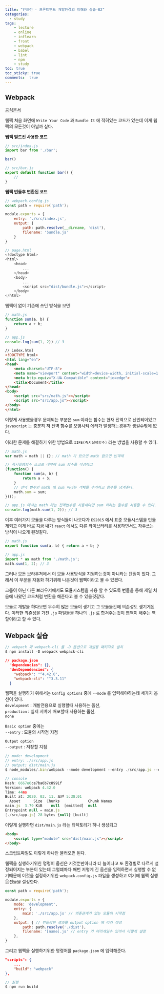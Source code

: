 ```yaml
---
title: "인프런 - 프론트엔드 개발환경의 이해와 실습-02"
categories: 
  - study
tags: 
    - lecture
    - online
    - inflearn
    - front
    - webpack
    - babel
    - lint
    - npm
    - study
toc: true
toc_sticky: true
comments:  true
---
```


## Webpack
[공식문서](https://webpack.js.org/concepts/)  

웹팩 처음 화면에 `Write Your Code` 과 `Bundle It` 에 적혀있는 코드가 있는데 이게 웹팩의 모든것이 아닐까 싶다.  

**웹팩 빌드전 사용한 코드**  
``` javascript
// src/index.js
import bar from './bar';

bar()

// src/bar.js
export default function bar() {
    //
}
```    
  

**웹팩 번들후 변환된 코드**  
``` javascript
// webpack.config.js
const path = require('path');

module.exports = {
    entry: './src/index.js',
    output: {
        path: path.resolve(__dirname, 'dist'),
        filename: 'bundle.js'
    }
}

// page.html
<!doctype html>
<html>
    <head>
        ...
    </head>
    <body>
        ...
        <script src="dist/bundle.js"></script>
    </body>
</html>
``` 
  
웹팩이 없이 기존에 쓰던 방식을 보면   
``` javascript
// math.js
function sum(a, b) {
    return a + b;
}

// app.js
console.log(sum(1, 2)) // 3
```

``` html
// index.html
<!DOCTYPE html>
<html lang="en">
<head>
    <meta charset="UTF-8">
    <meta name="viewport" content="width=device-width, initial-scale=1.0">
    <meta http-equiv="X-UA-Compatible" content="ie=edge">
    <title>Document</title>
</head>
<body>
    <script src="src/math.js"></script>
    <script src="src/app.js"></script>
</body>
</html>
```
  
이렇게 사용했을경우 문제되는 부분은 `sum` 이라는 함수는 현재 전역으로 선언되어있고 `javascript` 는 충분히 저 전역 함수를 오염시켜 에러가 발생하는경우가 생길수밖에 없다.
  
이러한 문제를 해결하기 위한 방법으로 `IIFE(즉시실행함수)` 라는 방법을 사용할 수 있다.
``` javascript
// math.js
var math = math || {}; // math 가 있으면 math 없으면 빈객체

// 즉시실행함수 스코프 내부에 sum 함수를 작성하고
(function() {
    function sum(a, b) {
        return a + b;
    }
    // 전역 변수인 math 에 sum 이라는 객체를 추가하고 함수를 넘겨준다.
    math.sum = sum;
})();

// app.js 에서는 math 라는 전역변수를 사용해야만 sum 이라는 함수를 사용할 수 있다.
console.log(math.sum(1, 2)); // 3
```

이후 여러가지 모듈을 다루는 방식들이 나오다가 `ES2015` 에서 표준 모듈시스템을 만들게되고 이게 바로 지금 내가 `react` 에서도 다른 라이브러리를 사용하면서도 자주쓰는 방식이 나오게 된것같다.  

``` javascript
// math.js
export function sum(a, b) { return a + b; }

// app.js
import * as math from './math.js';
math.sum(1, 2); // 3
```

그러나 모든 브라우저에서 이 모듈 사용방식을 지원하는것이 아니라는 단점이 있다. 그래서 이 부분을 자동화 하기위해 나온것이 웹팩이라고 볼 수 있겠다.  

크롬이 아닌 다른 브라우저에서도 모듈시스템을 사용 할 수 있도록 번들을 통해 제일 처음에 나왔던 코드처럼 변환을 해준다고 볼 수 있을것같다.
  
모듈로 개발을 하다보면 무수히 많은 모듈이 생기고 그 모듈들간에 의존성도 생기게된다. 이러한 의존성을 가진 `.js` 파일들을 하나의 `.js` 로 합쳐주는것이 웹팩이 해주는 역할이라고 할 수 있다.

## Webpack 실습
``` javascript
// webpack 과 webpack-cli 를 -D 옵션으로 개발용 패키지로 설치
$ npm install -D webpack webpack-cli
```

``` json
// package.json
  "dependencies": {},
  "devDependencies": {
    "webpack": "^4.42.0",
    "webpack-cli": "^3.3.11"
  }
```

웹팩을 실행하기 위해서는 `Config options` 중에 `--mode` 를 입력해야하는데 세가지 옵션이 있다.   
`development` : 개발전용으로 실행할때 사용하는 옵션,   
`production` : 실제 서버에 배포할때 사용하는 옵션,   
`none`
  
`Basic option` 중에는  
`--entry` : 모듈의 시작점 지점  

`Output option`  
`--output` : 저장할 지점

``` javascript
// mode: development
// entry: ./src/app.js
// output: dist/main.js 
$ node_modules/.bin/webpack --mode development --entry ./src/app.js --output dist/main.js

// console
Hash: 6667e6ce7ba6b7c8991f
Version: webpack 4.42.0
Time: 44ms
Built at: 2020. 03. 11. 오전 5:38:01
  Asset      Size  Chunks             Chunk Names
main.js  3.79 KiB    null  [emitted]  null
Entrypoint null = main.js
[./src/app.js] 28 bytes {null} [built]
```

이렇게 실행하면 `dist/main.js` 라는 티렉토리가 하나 생성되고 
``` html
<body>
    <script type="module" src="dist/main.js"></script>
</body>
```
스크립트파일도 이렇게 하나만 불러오면 된다.  

웹팩을 실행하기위한 명령어 옵션은 저것뿐만아니라 더 늘어나고 또 환경별로 다르게 설정되어지는 부분이 있는데 그럴떄마다 매번 저렇게 긴 옵션을 입력하면서 실행할 수 없기때문에 이것을 설정하기위한 `webpack.config.js` 파일을 생성하고 여기에 웹팩 실행 옵션들을 설정한다.

``` javascript
const path = require('path');

module.exports = {
    mode: 'development',
    entry: {
        main: './src/app.js' // 의존관계가 있는 모듈의 시작점
    },
    output: { // 번들링한 결과를 output option 에 따라 생성
        path: path.resolve('./dist'),
        filename: '[name].js' // entry 가 여러개일수 있어서 이렇게 설정
    },
}
```

그리고 웹팩을 실행하기위한 명령어를 `package.json` 에 입력해준다.
``` json
"scripts": {
    ...
    "build": "webpack"
},
```
``` javascript
// 실행
$ npm run build
```